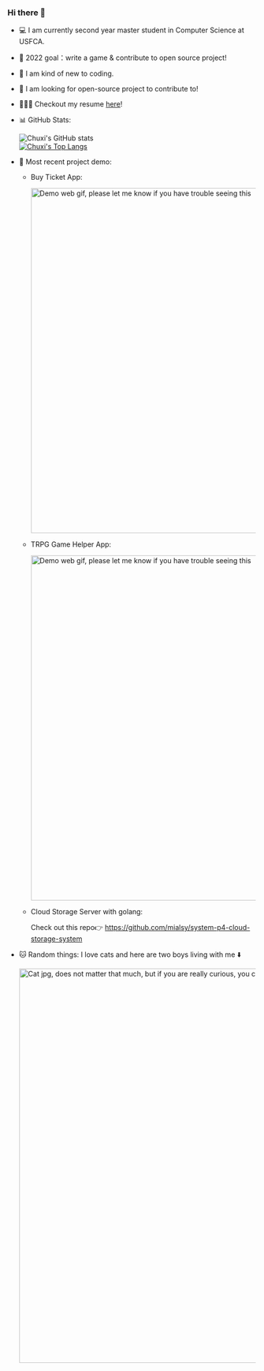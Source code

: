 ### Hi there 👋

<!--
**mialsy/mialsy** is a ✨ _special_ ✨ repository because its `README.md` (this file) appears on your GitHub profile.

Here are some ideas to get you started:

- 🔭 I’m currently working on ...
- 🌱 I’m currently learning ...
- 👯 I’m looking to collaborate on ...
- 🤔 I’m looking for help with ...
- 💬 Ask me about ...
- 📫 How to reach me: ...
- 😄 Pronouns: ...
- ⚡ Fun fact: ...
-->


- 💻 I am currently second year master student in Computer Science at USFCA.
- 🎯 2022 goal：write a game & contribute to open source project! 
- 🌱 I am kind of new to coding. 
- 👯 I am looking for open-source project to contribute to!
- 👩🏻‍💻 Checkout my resume [here](https://github.com/mialsy/My-Resume/blob/master/Chuxi_Wang_resume_2022_Sep_v1.pdf)!
- 📊 GitHub Stats:

    ![Chuxi's GitHub stats](https://github-readme-stats.vercel.app/api?username=mialsy&count_private=true&show_icons=true)  
    [![Chuxi's Top Langs](https://github-readme-stats.vercel.app/api/top-langs/?username=mialsy)](https://github.com/mialsy)
    
- 📌 Most recent project demo:
  - Buy Ticket App:

    <img alt="Demo web gif, please let me know if you have trouble seeing this" src="https://github.com/mialsy/Ticket-App/blob/main/demo.gif" width="700">
    
  - TRPG Game Helper App:

    <img alt="Demo web gif, please let me know if you have trouble seeing this" src="https://github.com/mialsy/CoC-Game-Helper/blob/main/images/demo_in_game.gif" width="700">
 
  - Cloud Storage Server with golang:
  
    Check out this repo👉 https://github.com/mialsy/system-p4-cloud-storage-system
   
- 🐱 Random things: I love cats and here are two boys living with me ⬇️

    <img alt="Cat jpg, does not matter that much, but if you are really curious, you can check out my ins:_mialsy_" src="https://github.com/mialsy/mialsy/blob/master/WechatIMG16.jpeg" width="800">
  
